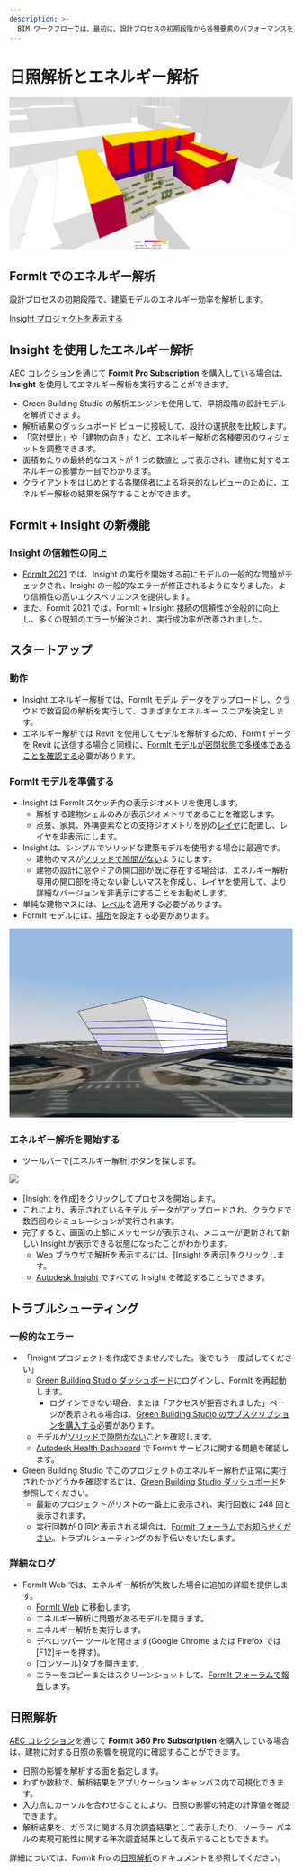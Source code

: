 ```yaml
---
description: >- 
  BIM ワークフローでは、最初に、設計プロセスの初期段階から各種要素のパフォーマンスを評価します。
---
```


# 日照解析とエネルギー解析

![](<../.gitbook/assets/20220317 Solar Analysis.png>)

## FormIt でのエネルギー解析

設計プロセスの初期段階で、建築モデルのエネルギー効率を解析します。

[Insight プロジェクトを表示する](https://gbs.autodesk.com/OneEnergy/Insight)

## Insight を使用したエネルギー解析

[AEC コレクション](https://www.autodesk.com/collections/architecture-engineering-construction/overview)を通じて **FormIt Pro Subscription** を購入している場合は、**Insight** を使用してエネルギー解析を実行することができます。

* Green Building Studio の解析エンジンを使用して、早期段階の設計モデルを解析できます。
* 解析結果のダッシュボード ビューに接続して、設計の選択肢を比較します。
* 「窓対壁比」や「建物の向き」など、エネルギー解析の各種要因のウィジェットを調整できます。
* 面積あたりの最終的なコストが 1 つの数値として表示され、建物に対するエネルギーの影響が一目でわかります。
* クライアントをはじめとする各関係者による将来的なレビューのために、エネルギー解析の結果を保存することができます。

## FormIt + Insight の新機能 <a href="#insight-what-s-new" id="insight-what-s-new"></a>

### **Insight の信頼性の向上** <a href="#improvements-to-insight-reliability" id="improvements-to-insight-reliability"></a>

* [FormIt 2021](https://formit.autodesk.com/blog/post/introducing-formit-2021) では、Insight の実行を開始する前にモデルの一般的な問題がチェックされ、Insight の一般的なエラーが修正されるようになりました。より信頼性の高いエクスペリエンスを提供します。
* また、FormIt 2021 では、FormIt + Insight 接続の信頼性が全般的に向上し、多くの既知のエラーが解決され、実行成功率が改善されました。

## スタートアップ <a href="#insight-getting-started" id="insight-getting-started"></a>

### **動作** <a href="#how-it-works" id="how-it-works"></a>

* Insight エネルギー解析では、FormIt モデル データをアップロードし、クラウドで数百回の解析を実行して、さまざまなエネルギー スコアを決定します。
* エネルギー解析では Revit を使用してモデルを解析するため、FormIt データを Revit に送信する場合と同様に、[FormIt モデルが密閉状態で多様体であることを確認する](https://formit.autodesk.com/blog/post/repairing-solid-models)必要があります。

### **FormIt モデルを準備する** <a href="#preparing-your-formit-model" id="preparing-your-formit-model"></a>

* Insight は FormIt スケッチ内の表示ジオメトリを使用します。
  * 解析する建物シェルのみが表示ジオメトリであることを確認します。
  * 点景、家具、外構要素などの支持ジオメトリを別の[レイヤ](../tool-library/layers.md)に配置し、レイヤを非表示にします。
* Insight は、シンプルでソリッドな建築モデルを使用する場合に最適です。
  * 建物のマスが[ソリッドで隙間がない](https://formit.autodesk.com/blog/post/repairing-solid-models)ようにします。
  * 建物の設計に窓やドアの開口部が既に存在する場合は、エネルギー解析専用の開口部を持たない新しいマスを作成し、レイヤを使用して、より詳細なバージョンを非表示にすることをお勧めします。
* 単純な建物マスには、[レベル](../tool-library/levels-and-area.md)を適用する必要があります。
* FormIt モデルには、[場所](../tool-library/setting-location.md)を設定する必要があります。

![](../.gitbook/assets/insight.png)

### **エネルギー解析を開始する** <a href="#starting-energy-analysis" id="starting-energy-analysis"></a>

* ツールバーで[エネルギー解析]ボタンを探します。

![](../.gitbook/assets/generate\_insight.png)

* [Insight を作成]をクリックしてプロセスを開始します。
* これにより、表示されているモデル データがアップロードされ、クラウドで数百回のシミュレーションが実行されます。
* 完了すると、画面の上部にメッセージが表示され、メニューが更新されて新しい Insight が表示できる状態になったことがわかります。
  * Web ブラウザで解析を表示するには、[Insight を表示]をクリックします。
  * [Autodesk Insight](https://gbs.autodesk.com/OneEnergy/Insight) ですべての Insight を確認することもできます。

## トラブルシューティング<a href="#insight-troubleshooting" id="insight-troubleshooting"></a>

### **一般的なエラー** <a href="#common-errors" id="common-errors"></a>

* 「Insight プロジェクトを作成できませんでした。後でもう一度試してください」
  * [Green Building Studio ダッシュボード](https://gbs.autodesk.com/GBS/Project)にログインし、FormIt を再起動します。
    * ログインできない場合、または「アクセスが拒否されました」ページが表示される場合は、[Green Building Studio のサブスクリプションを購入する](https://knowledge.autodesk.com/search-result/caas/CloudHelp/cloudhelp/ENU/BPA-Help/files/GUID-7FCFF904-F943-4020-BF7F-53AA7148673D-htm.html)必要があります。
  * モデルが[ソリッドで隙間がない](https://formit.autodesk.com/blog/post/repairing-solid-models)ことを確認します。
  * [Autodesk Health Dashboard](https://health.autodesk.com/) で FormIt サービスに関する問題を確認します。
* Green Building Studio でこのプロジェクトのエネルギー解析が正常に実行されたかどうかを確認するには、[Green Building Studio ダッシュボード](https://gbs.autodesk.com/GBS/Project)を参照してください。
  * 最新のプロジェクトがリストの一番上に表示され、実行回数に 248 回と表示されます。
  * 実行回数が 0 回と表示される場合は、[FormIt フォーラムでお知らせください](https://forums.autodesk.com/t5/formit-forum/bd-p/142)。トラブルシューティングのお手伝いをいたします。

### **詳細なログ** <a href="#detailed-logs" id="detailed-logs"></a>

* FormIt Web では、エネルギー解析が失敗した場合に追加の詳細を提供します。
  * [FormIt Web](https://formit.autodesk.com/app) に移動します。
  * エネルギー解析に問題があるモデルを開きます。
  * エネルギー解析を実行します。
  * デベロッパー ツールを開きます(Google Chrome または Firefox では[F12]キーを押す)。
  * [コンソール]タブを開きます。
  * エラーをコピーまたはスクリーンショットして、[FormIt フォーラムで報告](https://forums.autodesk.com/t5/formit-forum/bd-p/142)します。

## 日照解析

[AEC コレクション](https://www.autodesk.com/collections/architecture-engineering-construction/overview)を通じて **FormIt 360 Pro Subscription** を購入している場合は、建物に対する日照の影響を視覚的に確認することができます。

* 日照の影響を解析する面を指定します。
* わずか数秒で、解析結果をアプリケーション キャンバス内で可視化できます。
* 入力点にカーソルを合わせることにより、日照の影響の特定の計算値を確認できます。
* 解析結果を、ガラスに関する月次調査結果として表示したり、ソーラー パネルの実現可能性に関する年次調査結果として表示することもできます。

詳細については、FormIt Pro の[日照解析](../tool-library/solar-analysis.md)のドキュメントを参照してください。
